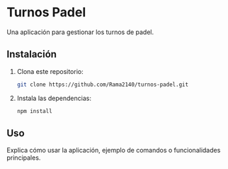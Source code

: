 # Turnos Padel
Una aplicación para gestionar los turnos de padel.

## Instalación
1. Clona este repositorio:
   ```bash
   git clone https://github.com/Rama2140/turnos-padel.git
   ```
2. Instala las dependencias:
   ```bash
   npm install
   ```

## Uso
Explica cómo usar la aplicación, ejemplo de comandos o funcionalidades principales.

